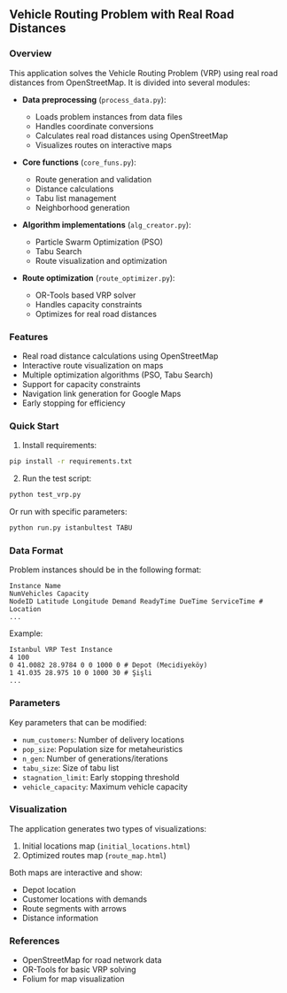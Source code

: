 ## Vehicle Routing Problem with Real Road Distances

### Overview
This application solves the Vehicle Routing Problem (VRP) using real road distances from OpenStreetMap. It is divided into several modules:

- **Data preprocessing** (`process_data.py`): 
  - Loads problem instances from data files
  - Handles coordinate conversions
  - Calculates real road distances using OpenStreetMap
  - Visualizes routes on interactive maps

- **Core functions** (`core_funs.py`):
  - Route generation and validation
  - Distance calculations
  - Tabu list management
  - Neighborhood generation

- **Algorithm implementations** (`alg_creator.py`):
  - Particle Swarm Optimization (PSO)
  - Tabu Search
  - Route visualization and optimization

- **Route optimization** (`route_optimizer.py`):
  - OR-Tools based VRP solver
  - Handles capacity constraints
  - Optimizes for real road distances

### Features
- Real road distance calculations using OpenStreetMap
- Interactive route visualization on maps
- Multiple optimization algorithms (PSO, Tabu Search)
- Support for capacity constraints
- Navigation link generation for Google Maps
- Early stopping for efficiency

### Quick Start
1. Install requirements:
```bash
pip install -r requirements.txt
```

2. Run the test script:
```bash
python test_vrp.py
```

Or run with specific parameters:
```bash
python run.py istanbultest TABU
```

### Data Format
Problem instances should be in the following format:
```
Instance Name
NumVehicles Capacity
NodeID Latitude Longitude Demand ReadyTime DueTime ServiceTime # Location
...
```

Example:
```
Istanbul VRP Test Instance
4 100
0 41.0082 28.9784 0 0 1000 0 # Depot (Mecidiyeköy)
1 41.035 28.975 10 0 1000 30 # Şişli
...
```

### Parameters
Key parameters that can be modified:
- `num_customers`: Number of delivery locations
- `pop_size`: Population size for metaheuristics
- `n_gen`: Number of generations/iterations
- `tabu_size`: Size of tabu list
- `stagnation_limit`: Early stopping threshold
- `vehicle_capacity`: Maximum vehicle capacity

### Visualization
The application generates two types of visualizations:
1. Initial locations map (`initial_locations.html`)
2. Optimized routes map (`route_map.html`)

Both maps are interactive and show:
- Depot location
- Customer locations with demands
- Route segments with arrows
- Distance information

### References
- OpenStreetMap for road network data
- OR-Tools for basic VRP solving
- Folium for map visualization
